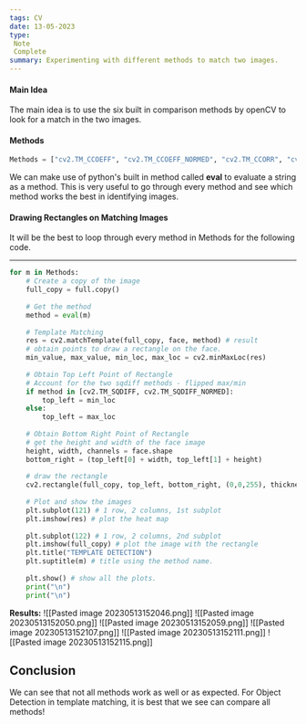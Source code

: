 ```yaml
---
tags: CV
date: 13-05-2023
type: 
 Note
 Complete
summary: Experimenting with different methods to match two images.
---
```


#### Main Idea
The main idea is to use the six built in comparison methods by openCV to look for a match in the two images.

#### Methods
```python
Methods = ["cv2.TM_CCOEFF", "cv2.TM_CCOEFF_NORMED", "cv2.TM_CCORR", "cv2.TM_CCORR_NORMED", "cv2.TM_SQDIFF", "cv2.TM_SQDIFF_NORMED"]
```

We can make use of python's built in method called **eval** to evaluate a string as a method. This is very useful to go through every method and see which method works the best in identifying images.

#### Drawing Rectangles on Matching Images

It will be the best to loop through every method in Methods for the following code.

****
```python
for m in Methods:
    # Create a copy of the image
    full_copy = full.copy()
    
    # Get the method
    method = eval(m)
        
    # Template Matching
    res = cv2.matchTemplate(full_copy, face, method) # result
    # obtain points to draw a rectangle on the face.
    min_value, max_value, min_loc, max_loc = cv2.minMaxLoc(res)
    
    # Obtain Top Left Point of Rectangle
    # Account for the two sqdiff methods - flipped max/min
    if method in [cv2.TM_SQDIFF, cv2.TM_SQDIFF_NORMED]:
        top_left = min_loc
    else:
        top_left = max_loc
        
    # Obtain Bottom Right Point of Rectangle
    # get the height and width of the face image
    height, width, channels = face.shape 
    bottom_right = (top_left[0] + width, top_left[1] + height)
    
    # draw the rectangle
    cv2.rectangle(full_copy, top_left, bottom_right, (0,0,255), thickness=10)
        
    # Plot and show the images
    plt.subplot(121) # 1 row, 2 columns, 1st subplot
    plt.imshow(res) # plot the heat map
    
    plt.subplot(122) # 1 row, 2 columns, 2nd subplot
    plt.imshow(full_copy) # plot the image with the rectangle
    plt.title("TEMPLATE DETECTION")
    plt.suptitle(m) # title using the method name.
    
    plt.show() # show all the plots.
    print("\n")
    print("\n")
```

**Results:**
![[Pasted image 20230513152046.png]]
![[Pasted image 20230513152050.png]]
![[Pasted image 20230513152059.png]]
![[Pasted image 20230513152107.png]]
![[Pasted image 20230513152111.png]]
![[Pasted image 20230513152115.png]]

## Conclusion

We can see that not all methods work as well or as expected. For Object Detection in template matching, it is best that we see can compare all methods!